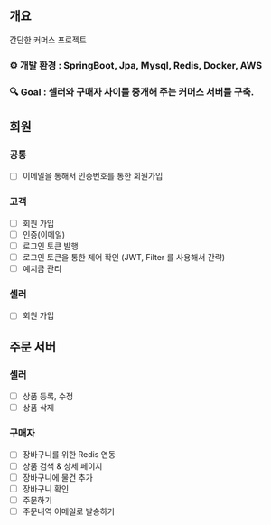 ## 개요

간단한 커머스 프로젝트

### ⚙️ 개발 환경 : SpringBoot, Jpa, Mysql, Redis, Docker, AWS

### 🔍 Goal : 셀러와 구매자 사이를 중개해 주는 커머스 서버를 구축.

## 회원

### 공통
- [ ] 이메일을 통해서 인증번호를 통한 회원가입

### 고객
- [ ] 회원 가입
- [ ] 인증(이메일)
- [ ] 로그인 토큰 발행
- [ ] 로그인 토큰을 통한 제어 확인 (JWT, Filter 를 사용해서 간략)
- [ ] 예치금 관리

### 셀러
- [ ] 회원 가입

## 주문 서버
### 셀러
- [ ] 상품 등록, 수정
- [ ] 상품 삭제
### 구매자
- [ ] 장바구니를 위한 Redis 연동
- [ ] 상품 검색 & 상세 페이지
- [ ] 장바구니에 물건 추가
- [ ] 장바구니 확인
- [ ] 주문하기
- [ ] 주문내역 이메일로 발송하기
